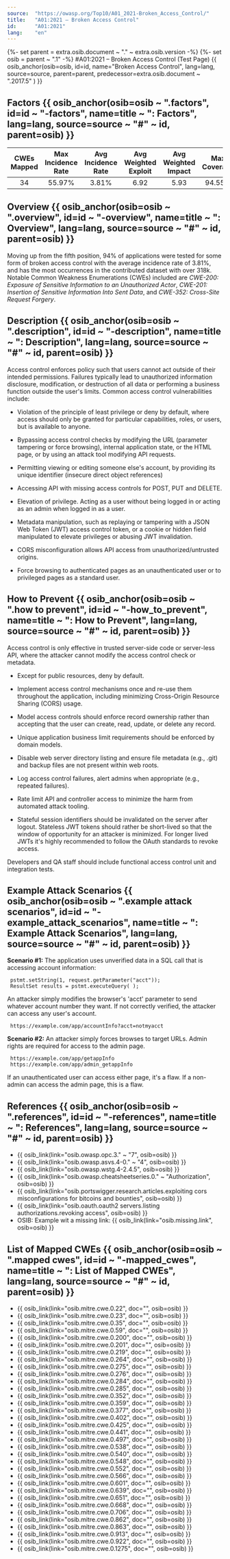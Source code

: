 ```yaml
---
source:  "https://owasp.org/Top10/A01_2021-Broken_Access_Control/"
title:   "A01:2021 – Broken Access Control"
id:      "A01:2021"
lang:    "en"
---
```

{%- set parent = extra.osib.document ~ "." ~ extra.osib.version -%}
{%- set osib   = parent ~ ".1" -%}
#A01:2021 – Broken Access Control (Test Page) {{ osib_anchor(osib=osib, id=id, name="Broken Access Control", lang=lang, source=source, parent=parent, predecessor=extra.osib.document ~ ".2017.5" ) }}


## Factors {{ osib_anchor(osib=osib ~ ".factors", id=id ~ "-factors", name=title ~ ": Factors", lang=lang, source=source ~ "#" ~ id, parent=osib) }}

| CWEs Mapped | Max Incidence Rate | Avg Incidence Rate | Avg Weighted Exploit | Avg Weighted Impact | Max Coverage | Avg Coverage | Total Occurrences | Total CVEs |
|:-------------:|:--------------------:|:--------------------:|:--------------:|:--------------:|:----------------------:|:---------------------:|:-------------------:|:------------:|
| 34          | 55.97%             | 3.81%              | 6.92                 | 5.93                | 94.55%       | 47.72%       | 318,487           | 19,013     |

## Overview {{ osib_anchor(osib=osib ~ ".overview", id=id ~ "-overview", name=title ~ ": Overview", lang=lang, source=source ~ "#" ~ id, parent=osib) }}

Moving up from the fifth position, 94% of applications were tested for
some form of broken access control with the average incidence rate of 3.81%, and has the most occurrences in the contributed dataset with over 318k. Notable Common Weakness Enumerations (CWEs) included are *CWE-200: Exposure of Sensitive Information to an Unauthorized Actor*, *CWE-201:
Insertion of Sensitive Information Into Sent Data*, and *CWE-352:
Cross-Site Request Forgery*.

## Description {{ osib_anchor(osib=osib ~ ".description", id=id ~ "-description", name=title ~ ": Description", lang=lang, source=source ~ "#" ~ id, parent=osib) }}

Access control enforces policy such that users cannot act outside of
their intended permissions. Failures typically lead to unauthorized
information disclosure, modification, or destruction of all data or
performing a business function outside the user's limits. Common access
control vulnerabilities include:

-   Violation of the principle of least privilege or deny by default,
    where access should only be granted for particular capabilities,
    roles, or users, but is available to anyone.

-   Bypassing access control checks by modifying the URL (parameter
    tampering or force browsing), internal application state, or the
    HTML page, or by using an attack tool modifying API requests.

-   Permitting viewing or editing someone else's account, by providing
    its unique identifier (insecure direct object references)

-   Accessing API with missing access controls for POST, PUT and DELETE.

-   Elevation of privilege. Acting as a user without being logged in or
    acting as an admin when logged in as a user.

-   Metadata manipulation, such as replaying or tampering with a JSON
    Web Token (JWT) access control token, or a cookie or hidden field
    manipulated to elevate privileges or abusing JWT invalidation.

-   CORS misconfiguration allows API access from unauthorized/untrusted
    origins.

-   Force browsing to authenticated pages as an unauthenticated user or
    to privileged pages as a standard user.

## How to Prevent {{ osib_anchor(osib=osib ~ ".how to prevent", id=id ~ "-how_to_prevent", name=title ~ ": How to Prevent", lang=lang, source=source ~ "#" ~ id, parent=osib) }}

Access control is only effective in trusted server-side code or
server-less API, where the attacker cannot modify the access control
check or metadata.

-   Except for public resources, deny by default.

-   Implement access control mechanisms once and re-use them throughout
    the application, including minimizing Cross-Origin Resource Sharing (CORS) usage.

-   Model access controls should enforce record ownership rather than
    accepting that the user can create, read, update, or delete any
    record.

-   Unique application business limit requirements should be enforced by
    domain models.

-   Disable web server directory listing and ensure file metadata (e.g.,
    .git) and backup files are not present within web roots.

-   Log access control failures, alert admins when appropriate (e.g.,
    repeated failures).

-   Rate limit API and controller access to minimize the harm from
    automated attack tooling.

-   Stateful session identifiers should be invalidated on the server after logout.
    Stateless JWT tokens should rather be short-lived so that the window of 
    opportunity for an attacker is minimized. For longer lived JWTs it's highly recommended to
    follow the OAuth standards to revoke access.

Developers and QA staff should include functional access control unit
and integration tests.

## Example Attack Scenarios {{ osib_anchor(osib=osib ~ ".example attack scenarios", id=id ~ "-example_attack_scenarios", name=title ~ ": Example Attack Scenarios", lang=lang, source=source ~ "#" ~ id, parent=osib) }}

**Scenario #1:** The application uses unverified data in a SQL call that
is accessing account information:

```
 pstmt.setString(1, request.getParameter("acct"));
 ResultSet results = pstmt.executeQuery( );
```

An attacker simply modifies the browser's 'acct' parameter to send
whatever account number they want. If not correctly verified, the
attacker can access any user's account.

```
 https://example.com/app/accountInfo?acct=notmyacct
```

**Scenario #2:** An attacker simply forces browses to target URLs. Admin
rights are required for access to the admin page.

```
 https://example.com/app/getappInfo
 https://example.com/app/admin_getappInfo
```
If an unauthenticated user can access either page, it's a flaw. If a
non-admin can access the admin page, this is a flaw.

## References {{ osib_anchor(osib=osib ~ ".references", id=id ~ "-references", name=title ~ ": References", lang=lang, source=source ~ "#" ~ id, parent=osib) }}

-   {{ osib_link(link="osib.owasp.opc.3." ~ "7", osib=osib) }} <!-- [OWASP Proactive Controls: Enforce Access Controls](https://owasp.org/www-project-proactive-controls/v3/en/c7-enforce-access-controls) --> 
-   {{ osib_link(link="osib.owasp.asvs.4-0." ~ "4", osib=osib) }} <!-- [OWASP Application Security Verification Standard: V4 Access Control](https://owasp.org/www-project-application-security-verification-standard) --> 
-   {{ osib_link(link="osib.owasp.wstg.4-2.4.5", osib=osib) }} <!-- [OWASP Testing Guide: Authorization Testing](https://owasp.org/www-project-web-security-testing-guide/latest/4-Web_Application_Security_Testing/05-Authorization_Testing/README) --> 
-   {{ osib_link(link="osib.owasp.cheatsheetseries.0." ~ "Authorization", osib=osib) }} <!-- [OWASP Cheat Sheet: Authorization](https://cheatsheetseries.owasp.org/cheatsheets/Authorization_Cheat_Sheet.html) -->
-   {{ osib_link(link="osib.portswigger.research.articles.exploiting cors misconfigurations for bitcoins and bounties", osib=osib) }} <!--- [PortSwigger: Exploiting CORS misconfiguration](https://portswigger.net/blog/exploiting-cors-misconfigurations-for-bitcoins-and-bounties) --->
-   {{ osib_link(link="osib.oauth.oauth2 servers.listing authorizations.revoking access", osib=osib) }} <!--- [OAuth: Revoking Access](https://www.oauth.com/oauth2-servers/listing-authorizations/revoking-access/) --->
-   OSIB: Example wit a missing link: {{ osib_link(link="osib.missing.link", osib=osib) }} <!--- This link is missingi to shot error handling --->

## List of Mapped CWEs {{ osib_anchor(osib=osib ~ ".mapped cwes", id=id ~ "-mapped_cwes", name=title ~ ": List of Mapped CWEs", lang=lang, source=source ~ "#" ~ id, parent=osib) }}

-   {{ osib_link(link="osib.mitre.cwe.0.22", doc="", osib=osib) }} <!-- [CWE-22: Improper Limitation of a Pathname to a Restricted Directory ('Path Traversal')](https://cwe.mitre.org/data/definitions/22.html) --> 
-   {{ osib_link(link="osib.mitre.cwe.0.23", doc="", osib=osib) }} <!-- [CWE-23: Relative Path Traversal](https://cwe.mitre.org/data/definitions/23.html) -->
-   {{ osib_link(link="osib.mitre.cwe.0.35", doc="", osib=osib) }} <!-- [CWE-35: Path Traversal: '.../...//'](https://cwe.mitre.org/data/definitions/35.html) -->
-   {{ osib_link(link="osib.mitre.cwe.0.59", doc="", osib=osib) }} <!-- [CWE-59: Improper Link Resolution Before File Access ('Link Following')](https://cwe.mitre.org/data/definitions/59.html) -->
-   {{ osib_link(link="osib.mitre.cwe.0.200", doc="", osib=osib) }} <!-- [CWE-200: Exposure of Sensitive Information to an Unauthorized Actor](https://cwe.mitre.org/data/definitions/200.html) -->
-   {{ osib_link(link="osib.mitre.cwe.0.201", doc="", osib=osib) }} <!-- [CWE-201: Exposure of Sensitive Information Through Sent Data](https://cwe.mitre.org/data/definitions/201.html) -->
-   {{ osib_link(link="osib.mitre.cwe.0.219", doc="", osib=osib) }} <!-- [CWE-219: Storage of File with Sensitive Data Under Web Root](https://cwe.mitre.org/data/definitions/219.html) -->
-   {{ osib_link(link="osib.mitre.cwe.0.264", doc="", osib=osib) }} <!-- [CWE-264: Permissions, Privileges, and Access Controls (should no longer be used)](https://cwe.mitre.org/data/definitions/264.html) -->
-   {{ osib_link(link="osib.mitre.cwe.0.275", doc="", osib=osib) }} <!-- [CWE-275: Permission Issues](https://cwe.mitre.org/data/definitions/275.html) -->
-   {{ osib_link(link="osib.mitre.cwe.0.276", doc="", osib=osib) }} <!-- [CWE-276: Incorrect Default Permissions](https://cwe.mitre.org/data/definitions/276.html) -->
-   {{ osib_link(link="osib.mitre.cwe.0.284", doc="", osib=osib) }} <!-- [CWE-284: Improper Access Control](https://cwe.mitre.org/data/definitions/284.html) -->
-   {{ osib_link(link="osib.mitre.cwe.0.285", doc="", osib=osib) }} <!-- [CWE-285: Improper Authorization](https://cwe.mitre.org/data/definitions/285.html) -->
-   {{ osib_link(link="osib.mitre.cwe.0.352", doc="", osib=osib) }} <!-- [CWE-352: Cross-Site Request Forgery (CSRF)](https://cwe.mitre.org/data/definitions/352.html) -->
-   {{ osib_link(link="osib.mitre.cwe.0.359", doc="", osib=osib) }} <!-- [CWE-359: Exposure of Private Personal Information to an Unauthorized Actor](https://cwe.mitre.org/data/definitions/359.html) -->
-   {{ osib_link(link="osib.mitre.cwe.0.377", doc="", osib=osib) }} <!-- [CWE-377: Insecure Temporary File](https://cwe.mitre.org/data/definitions/377.html) -->
-   {{ osib_link(link="osib.mitre.cwe.0.402", doc="", osib=osib) }} <!-- [CWE-402: Transmission of Private Resources into a New Sphere ('Resource Leak')](https://cwe.mitre.org/data/definitions/402.html) -->
-   {{ osib_link(link="osib.mitre.cwe.0.425", doc="", osib=osib) }} <!-- [CWE-425: Direct Request ('Forced Browsing')](https://cwe.mitre.org/data/definitions/425.html) -->
-   {{ osib_link(link="osib.mitre.cwe.0.441", doc="", osib=osib) }} <!-- [CWE-441: Unintended Proxy or Intermediary ('Confused Deputy')](https://cwe.mitre.org/data/definitions/441.html) -->
-   {{ osib_link(link="osib.mitre.cwe.0.497", doc="", osib=osib) }} <!-- [CWE-497: Exposure of Sensitive System Information to an Unauthorized Control Sphere](https://cwe.mitre.org/data/definitions/497.html) -->
-   {{ osib_link(link="osib.mitre.cwe.0.538", doc="", osib=osib) }} <!-- [CWE-538: Insertion of Sensitive Information into Externally-Accessible File or Directory](https://cwe.mitre.org/data/definitions/538.html) -->
-   {{ osib_link(link="osib.mitre.cwe.0.540", doc="", osib=osib) }} <!-- [CWE-540: Inclusion of Sensitive Information in Source Code](https://cwe.mitre.org/data/definitions/540.html) -->
-   {{ osib_link(link="osib.mitre.cwe.0.548", doc="", osib=osib) }} <!-- [CWE-548: Exposure of Information Through Directory Listing](https://cwe.mitre.org/data/definitions/548.html) -->
-   {{ osib_link(link="osib.mitre.cwe.0.552", doc="", osib=osib) }} <!-- [CWE-552: Files or Directories Accessible to External Parties](https://cwe.mitre.org/data/definitions/552.html) -->
-   {{ osib_link(link="osib.mitre.cwe.0.566", doc="", osib=osib) }} <!-- [CWE-566: Authorization Bypass Through User-Controlled SQL Primary Key](https://cwe.mitre.org/data/definitions/566.html) -->
-   {{ osib_link(link="osib.mitre.cwe.0.601", doc="", osib=osib) }} <!-- [CWE-601: URL Redirection to Untrusted Site ('Open Redirect')](https://cwe.mitre.org/data/definitions/601.html) -->
-   {{ osib_link(link="osib.mitre.cwe.0.639", doc="", osib=osib) }} <!-- [CWE-639: Authorization Bypass Through User-Controlled Key](https://cwe.mitre.org/data/definitions/639.html) -->
-   {{ osib_link(link="osib.mitre.cwe.0.651", doc="", osib=osib) }} <!-- [CWE-651: Exposure of WSDL File Containing Sensitive Information](https://cwe.mitre.org/data/definitions/651.html) -->
-   {{ osib_link(link="osib.mitre.cwe.0.668", doc="", osib=osib) }} <!-- [CWE-668: Exposure of Resource to Wrong Sphere](https://cwe.mitre.org/data/definitions/668.html) -->
-   {{ osib_link(link="osib.mitre.cwe.0.706", doc="", osib=osib) }} <!-- [CWE-706: Use of Incorrectly-Resolved Name or Reference](https://cwe.mitre.org/data/definitions/706.html) -->
-   {{ osib_link(link="osib.mitre.cwe.0.862", doc="", osib=osib) }} <!-- [CWE-862: Missing Authorization](https://cwe.mitre.org/data/definitions/862.html) -->
-   {{ osib_link(link="osib.mitre.cwe.0.863", doc="", osib=osib) }} <!-- [CWE-863: Incorrect Authorization](https://cwe.mitre.org/data/definitions/863.html) -->
-   {{ osib_link(link="osib.mitre.cwe.0.913", doc="", osib=osib) }} <!-- [CWE-913: Improper Control of Dynamically-Managed Code Resources](https://cwe.mitre.org/data/definitions/913.html) -->
-   {{ osib_link(link="osib.mitre.cwe.0.922", doc="", osib=osib) }} <!-- [CWE-922: Insecure Storage of Sensitive Information](https://cwe.mitre.org/data/definitions/922.html) -->
-   {{ osib_link(link="osib.mitre.cwe.0.1275", doc="", osib=osib) }} <!-- [CWE-1275: Sensitive Cookie with Improper SameSite Attribute](https://cwe.mitre.org/data/definitions/1275.html) -->
